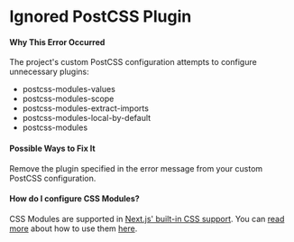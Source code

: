 # Ignored PostCSS Plugin

#### Why This Error Occurred

The project's custom PostCSS configuration attempts to configure unnecessary plugins:

- postcss-modules-values
- postcss-modules-scope
- postcss-modules-extract-imports
- postcss-modules-local-by-default
- postcss-modules

#### Possible Ways to Fix It

Remove the plugin specified in the error message from your custom PostCSS configuration.

#### How do I configure CSS Modules?

CSS Modules are supported in [Next.js' built-in CSS support](https://nextjs.org/docs/advanced-features/customizing-postcss-config).
You can [read more](https://nextjs.org/docs/advanced-features/customizing-postcss-config) about how to use them [here](https://nextjs.org/docs/advanced-features/customizing-postcss-config).
